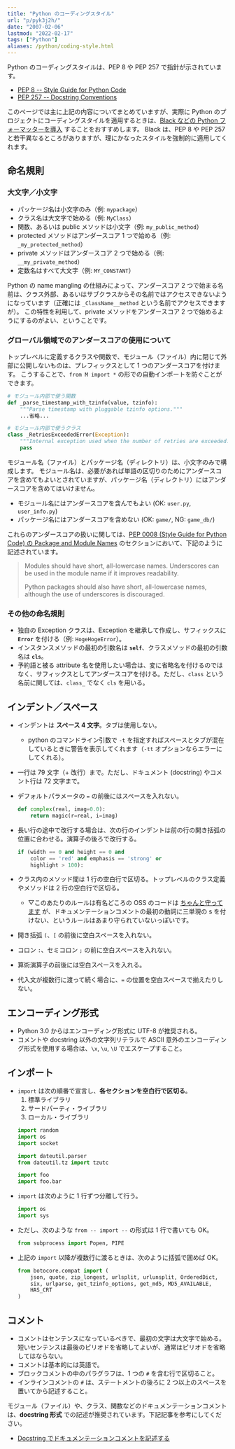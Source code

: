 ```yaml
---
title: "Python のコーディングスタイル"
url: "p/pyk3j2h/"
date: "2007-02-06"
lastmod: "2022-02-17"
tags: ["Python"]
aliases: /python/coding-style.html
---
```


Python のコーディングスタイルは、PEP 8 や PEP 257 で指針が示されています。

- [PEP 8 -- Style Guide for Python Code](https://www.python.org/dev/peps/pep-0008/)
- [PEP 257 -- Docstring Conventions](https://www.python.org/dev/peps/pep-0257/)

このページでは主に上記の内容についてまとめていますが、実際に Python のプロジェクトにコーディングスタイルを適用するときは、[Black などの Python フォーマッターを導入](https://maku.blog/p/4oybku6/) することをおすすめします。
Black は、PEP 8 や PEP 257 と若干異なるところがありますが、理にかなったスタイルを強制的に適用してくれます。


命名規則
----

### 大文字／小文字

- パッケージ名は小文字のみ（例: `mypackage`）
- クラス名は大文字で始める（例: `MyClass`）
- 関数、あるいは public メソッドは小文字（例: `my_public_method`）
- protected メソッドはアンダースコア 1 つで始める（例: `_my_protected_method`）
- private メソッドはアンダースコア 2 つで始める（例: `__my_private_method`）
- 定数名はすべて大文字（例: `MY_CONSTANT`）

Python の name mangling の仕組みによって、アンダースコア 2 つで始まる名前は、クラス外部、あるいはサブクラスからその名前ではアクセスできないようになっています（正確には `_ClassName__method` という名前でアクセスできますが）。
この特性を利用して、private メソッドをアンダースコア 2 つで始めるようにするのがよい、ということです。


### グローバル領域でのアンダースコアの使用について

トップレベルに定義するクラスや関数で、モジュール（ファイル）内に閉じて外部に公開しないものは、プレフィックスとして 1 つのアンダースコアを付けます。
こうすることで、`from M import *` の形での自動インポートを防ぐことができます。

```python
# モジュール内部で使う関数
def _parse_timestamp_with_tzinfo(value, tzinfo):
    """Parse timestamp with pluggable tzinfo options."""
    ...省略...

# モジュール内部で使うクラス
class _RetriesExceededError(Exception):
    """Internal exception used when the number of retries are exceeded."""
    pass
```

モジュール名（ファイル）とパッケージ名（ディレクトリ）は、小文字のみで構成します。
モジュール名は、必要があれば単語の区切りのためにアンダースコアを含めてもよいとされていますが、パッケージ名（ディレクトリ）にはアンダースコアを含めてはいけません。

- モジュール名にはアンダースコアを含んでもよい (OK: `user.py`, `user_info.py`)
- パッケージ名にはアンダースコアを含めない (OK: `game/`, NG: `game_db/`)

これらのアンダースコアの扱いに関しては、[PEP 0008 (Style Guide for Python Code) の Package and Module Names](https://www.python.org/dev/peps/pep-0008/#package-and-module-names) のセクションにおいて、下記のように記述されています。

> Modules should have short, all-lowercase names. Underscores can be used in the module name if it improves readability.
>
> Python packages should also have short, all-lowercase names, although the use of underscores is discouraged.


### その他の命名規則

- 独自の Exception クラスは、Exception を継承して作成し、サフィックスに __`Error`__ を付ける（例: `HogeHogeError`）。
- インスタンスメソッドの最初の引数名は __`self`__、クラスメソッドの最初の引数名は __`cls`__。
- 予約語と被る attribute 名を使用したい場合は、変に省略名を付けるのではなく、サフィックスとしてアンダースコアを付ける。ただし、`class` という名前に関しては、`class_` でなく `cls` を用いる。


インデント／スペース
----

- インデントは __スペース 4 文字__。タブは使用しない。
  - python のコマンドライン引数で `-t` を指定すればスペースとタブが混在しているときに警告を表示してくれます（`-tt` オプションならエラーにしてくれる）。
- 一行は 79 文字（+ 改行）まで。ただし、ドキュメント (docstring) やコメント行は 72 文字まで。
- デフォルトパラメータの `=` の前後にはスペースを入れない。
  ```python
  def complex(real, imag=0.0):
      return magic(r=real, i=imag)
  ```
- 長い行の途中で改行する場合は、次の行のインデントは前の行の開き括弧の位置に合わせる。演算子の後ろで改行する。

  ```python
  if (width == 0 and height == 0 and
      color == 'red' and emphasis == 'strong' or
      highlight > 100):
  ```

- クラス内のメソッド間は 1 行の空白行で区切る。トップレベルのクラス定義やメソッドは 2 行の空白行で区切る。
  - ▽このあたりのルールは有名どころの OSS のコードは [ちゃんと守ってます](https://github.com/boto/botocore/tree/develop/botocore) が、ドキュメンテーションコメントの最初の動詞に三単現の s を付けない、というルールはあまり守られていないっぽいです。
- 開き括弧 `(`、`[` の前後に空白スペースを入れない。
- コロン `:`、セミコロン `;` の前に空白スペースを入れない。
- 算術演算子の前後には空白スペースを入れる。
- 代入文が複数行に渡って続く場合に、`=` の位置を空白スペースで揃えたりしない。


エンコーディング形式
----

- Python 3.0 からはエンコーディング形式に UTF-8 が推奨される。
- コメントや docstring 以外の文字列リテラルで ASCII 意外のエンコーディング形式を使用する場合は、`\x`, `\u`, `\U` でエスケープすること。


インポート
----

- `import` は次の順番で宣言し、__各セクションを空白行で区切る__。
  1. 標準ライブラリ
  2. サードパーティ・ライブラリ
  3. ローカル・ライブラリ
  ```python
  import random
  import os
  import socket
  
  import dateutil.parser
  from dateutil.tz import tzutc
  
  import foo
  import foo.bar
  ```
- `import` は次のように 1 行ずつ分離して行う。
  ```python
  import os
  import sys
  ```
- ただし、次のような `from -- import --` の形式は 1 行で書いても OK。
  ```python
  from subprocess import Popen, PIPE
  ```
- 上記の `import` 以降が複数行に渡るときは、次のように括弧で囲めば OK。
  ```python
  from botocore.compat import (
      json, quote, zip_longest, urlsplit, urlunsplit, OrderedDict,
      six, urlparse, get_tzinfo_options, get_md5, MD5_AVAILABLE,
      HAS_CRT
  )
  ```


コメント
----

- コメントはセンテンスになっているべきで、最初の文字は大文字で始める。短いセンテンスは最後のピリオドを省略してよいが、通常はピリオドを省略してはならない。
- コメントは基本的には英語で。
- ブロックコメントの中のパラグラフは、1 つの `#` を含む行で区切ること。
- インラインコメントの `#` は、ステートメントの後ろに 2 つ以上のスペースを置いてから記述すること。

モジュール（ファイル）や、クラス、関数などのドキュメンテーションコメントは、__docstring 形式__ での記述が推奨されています。下記記事を参考にしてください。

- [Docstring でドキュメンテーションコメントを記述する](/p/y2biqz7/)

